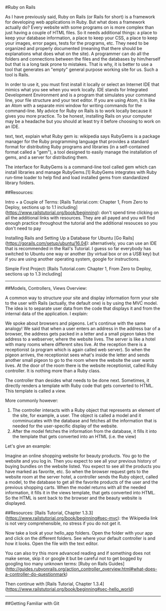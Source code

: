 #Ruby on Rails

As I have previously said, Ruby on Rails (or Rails for short) is a framework for developing web applications in Ruby. But what does a framework actually do? Every website with some programs on is more complex than just having a couple of HTML files. So it needs additional things: a place to keep your database information, a place to keep your CSS, a place to keep your images, error pages, tests for the programs, etc. They need to be organized and properly documented (meaning that there should be explanations what does what on the site). A programmer can do all the folders and connections between the files and the databases by him/herself but that is a long task prone to mistakes. That is why, it is better to use a tool that generates an "empty" general purpose working site for us. Such a tool is Rails. 

In order to use it, you must first install it locally or select an Internet IDE that mimics what you see when you work locally. IDE stands for Integrated Development Environment and is a program that simulates your command line, your file structure and your text editor. If you are using Atom, it is like an Atom with a separate mini window for writing commands for the command-line. My advice for Ruby on Rails is to work locally because it gives you more practice. To be honest, installing Rails on your computer may be a headache but you should at least try it before choosing to work on an IDE. 

text, text, explain what Ruby gem is: wikipedia says RubyGems is a package manager for the Ruby programming language that provides a standard format for distributing Ruby programs and libraries (in a self-contained format called a "gem"), a tool designed to easily manage the installation of gems, and a server for distributing them.

The interface for RubyGems is a command-line tool called gem which can install libraries and manage RubyGems.[1] RubyGems integrates with Ruby run-time loader to help find and load installed gems from standardized library folders.



##Resources: 

Intro + a Couple of Terms: [Rails Tutorial.com: Chapter 1, From Zero to Deploy, sections up to 1.1 including] (https://www.railstutorial.org/book/beginning): don't spend time clicking on all the additional links with resources. They are all payed and you will find enough practice throughout the tutorial and the additional resouces so you don't need to pay

Installing Rails and Setting Up a Database for Ubuntu [Go Rails] (https://gorails.com/setup/ubuntu/16.04): alternatively, you can use an IDE that is recommended in the Rail's Tutorial. I guess so far everybody has switched to Ubuntu one way or another (by virtual box or on a USB key) but if you are using another operating system, google for instructions. 

Simple First Project: [Rails Tutorial.com: Chapter 1, From Zero to Deploy, sections up to 1.3 including]

<hr>

##Models, Controllers, Views Overview: 

A common way to structure your site and display information form your site to the user with Rails (actually, the default one) is by using the MVC model. The idea is to separate user data from the code that displays it and from the internal data of the application. I explain: 

We spoke about browsers and pigeons. Let's continue with the same analogy! We said that when a user enters an address in the address bar of a browser, the address gets packed in a letter and a small pigeon takes the address to a webserver, where the website lives. The server is like a hotel with many rooms where different sites live. At the reception there is a receptionist (a program which is again called web server). So when the pigeon arrives, the receptionist sees what's inside the letter and sends another small pigeon to go to the room where the website the user wants lives. At the door of the room there is the website receptionist, called Ruby controller. It is nothing more than a Ruby class. 

The controller than desides what needs to be done next. Sometimes, it directly renders a template with Ruby code that gets converted to HTML. This template is called a view.

More commonly however: 

1. The controller interacts with a Ruby object that represents an element of the site, for example, a user. The object is called a model and it comminucates with the database and fetches all the information that is needed for the user-specific display of the website. 
2. After the model fetches the information from the database, it fills it into the template that gets converted into an HTML (i.e. the view) 

Let's give an example: 

Imagine an online shopping website for beauty products. You go to the website and you log in. Then you expect to see all your previous history of buying bundles on the website listed. You expect to see all the products you have marked as favorite, etc. So when the browser request gets to the website room at the server hotel, a controller sends the Ruby object, called a model, to  the database to get all the favorite products of the user and the previous shopping carts. When the model returns with all the needed information, it fills it in the views template, that gets converted into HTML. So the HTML is sent back to the browser and the beauty website is displayed.

##Resources: 
[Rails Tutorial, Chapter 1.3.3] (https://www.railstutorial.org/book/beginning#sec-mvc): the Wikipedia link is not very comprehensible, no stress if you do not get it. 

Now take a look at your hello_app folders. Open the folder with your app and click on the different folders. See where your default controller is and how it looks. Open the file with the text editor. 

You can also try this more advanced reading and if something does not make sense, skip it or google it but be careful not to get bogged by googling too many unknown terms: [Ruby on Rails Guides] (http://guides.rubyonrails.org/action_controller_overview.html#what-does-a-controller-do-questionmark)

Then continue with [Rails Tutorial, Chapter 1.3.4] (https://www.railstutorial.org/book/beginning#sec-hello_world)

<hr>

##Getting Familiar with Git
